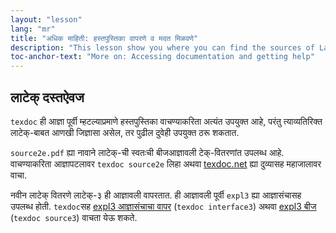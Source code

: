 ```yaml
---
layout: "lesson"
lang: "mr"
title: "अधिक माहिती: हस्तपुस्तिका वापरणे व मदत मिळवणे"
description: "This lesson show you where you can find the sources of LaTeX itself."
toc-anchor-text: "More on: Accessing documentation and getting help"
---
```


## लाटेक् दस्तऐवज

`texdoc` ही आज्ञा पूर्वी म्हटल्याप्रमाणे हस्तपुस्तिका वाचण्याकरिता अत्यंत उपयुक्त आहे, परंतु
त्याव्यतिरिक्त लाटेक्-बाबत आणखी जिज्ञासा असेल, तर पुढील दुवेही उपयुक्त ठरू शकतात.


`source2e.pdf` ह्या नावाने लाटेक्-ची स्वतःची बीजआज्ञावली टेक्-वितरणांत उपलब्ध
आहे. वाचण्याकरिता आज्ञापटलावर `texdoc source2e` लिहा अथवा
[texdoc.net](https://texdoc.net/pkg/source2e) ह्या दुव्यासह महाजालावर वाचा.

नवीन लाटेक् वितरणे लाटेक्-३ ही आज्ञावली वापरतात. ही आज्ञावली पूर्वी `expl3` ह्या आज्ञासंचासह
उपलब्ध होती. `texdoc`सह [expl3 आज्ञासंचाचा वापर](http://texdoc.net/pkg/interface3)
(`texdoc interface3`) अथवा [expl3 बीज](http://texdoc.net/pkg/source3) (`texdoc
source3`) वाचता येऊ शकते.





